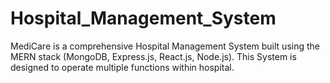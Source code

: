 # Hospital_Management_System
MediCare is a comprehensive Hospital Management System built using the MERN stack (MongoDB, Express.js, React.js, Node.js). This System is designed to operate multiple functions within hospital.
